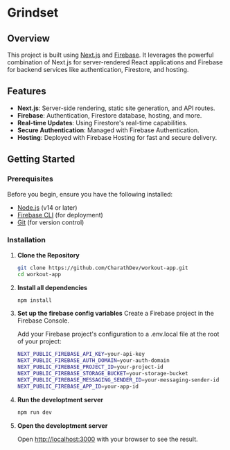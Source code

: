 # Grindset

## Overview

This project is built using [Next.js](https://nextjs.org/) and [Firebase](https://firebase.google.com/). It leverages the powerful combination of Next.js for server-rendered React applications and Firebase for backend services like authentication, Firestore, and hosting.

## Features

- **Next.js**: Server-side rendering, static site generation, and API routes.
- **Firebase**: Authentication, Firestore database, hosting, and more.
- **Real-time Updates**: Using Firestore's real-time capabilities.
- **Secure Authentication**: Managed with Firebase Authentication.
- **Hosting**: Deployed with Firebase Hosting for fast and secure delivery.

## Getting Started

### Prerequisites

Before you begin, ensure you have the following installed:

- [Node.js](https://nodejs.org/) (v14 or later)
- [Firebase CLI](https://firebase.google.com/docs/cli) (for deployment)
- [Git](https://git-scm.com/) (for version control)

### Installation

1. **Clone the Repository**

   ```bash
   git clone https://github.com/CharathDev/workout-app.git
   cd workout-app
   ```

2. **Install all dependencies**

   ```bash
   npm install
   ```

3. **Set up the firebase config variables**
   Create a Firebase project in the Firebase Console.

   Add your Firebase project's configuration to a .env.local file at the root of your project:

   ```bash
   NEXT_PUBLIC_FIREBASE_API_KEY=your-api-key
   NEXT_PUBLIC_FIREBASE_AUTH_DOMAIN=your-auth-domain
   NEXT_PUBLIC_FIREBASE_PROJECT_ID=your-project-id
   NEXT_PUBLIC_FIREBASE_STORAGE_BUCKET=your-storage-bucket
   NEXT_PUBLIC_FIREBASE_MESSAGING_SENDER_ID=your-messaging-sender-id
   NEXT_PUBLIC_FIREBASE_APP_ID=your-app-id
   ```

4. **Run the developtment server**

   ```bash
   npm run dev
   ```

5. **Open the developtment server**

   Open [http://localhost:3000](http://localhost:3000) with your browser to see the result.
